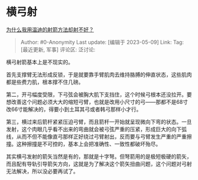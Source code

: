# 横弓射
[为什么我用温迪的射箭方法却射不好？](https://www.zhihu.com/question/587029885/answer/3020300358)

> Author: #0-Anonymity
> Last update: [编辑于 2023-05-09]
> Link:
> Tag: [最近更新, 军事]
> 评论区:
> 泛讨论:

横弓射箭基本上是不现实的。

首先支撑臂无法形成反锁，于是就要靠手臂肌肉去维持胳膊的伸直状态，这些肌肉都是些费力肌，根本撑不住几磅。

第二，开弓幅度受限，下弓弦会被胸大肌下支挡住，这个时候弓根本还没拉开。要想改善这个问题必须大大的缩短弓臂，也就是改用小尺寸的弓——那都不是68寸改66寸能解决的，得要小到土耳其弓或者韩弓那样小才行。

第三，横过来后箭杆紧紧压迫弓臂，而且箭杆一开始就呈现微向下弯的状态。一旦发射，这个肉眼几乎看不出来的弯曲就会被弓弦严重的压紧，形成巨大的向下弧线，从而不但不能像直弓那样正好绕过弓臂射出，反而要与弓臂发生严重的严重擦撞。这种擦撞是不可控的，基本上会把准确性、一致性都破坏殆尽。

其实横弓发射的箭矢当然是有的，那就是十字弩。但弩箭用的是极短极硬的箭矢，而且配有导轨引导箭矢方向，这就是为了解决这个箭矢扭曲问题，这个问题对弓射无法解决，所以没必要再试了。
